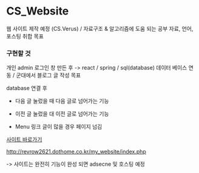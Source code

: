 # CS_Website
웹 사이트 제작 예정 (CS.Verus) / 자료구조 &amp; 알고리즘에 도움 되는 공부 자료, 언어, 포스팅 취합 목표

### 구현할 것

개인 admin 로그인 창 만든 후 -> react / spring / sql(database)
데이터 베이스 연동 / 군대에서 블로그 글 작성 목표

database 연결 후

- 다음 글 눌렀을 때 다음 글로 넘어가는 기능
- 이전 글 눌렀을 대 이전 글로 넘어가는 기능

- Menu 링크 글이 많을 경우 페이지 넘김

[사이트 바로가기](http://revrow2621.dothome.co.kr/my_website/index.php)

http://revrow2621.dothome.co.kr/my_website/index.php

-> 사이트는 완전히 기능이 완성 되면 adsecne 및 호스팅 예정
